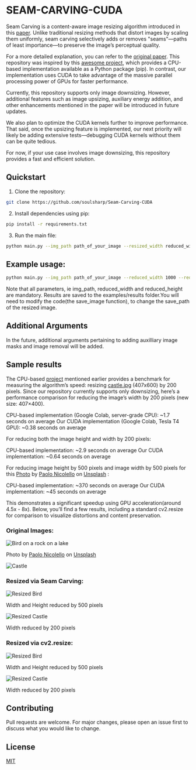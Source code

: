 # SEAM-CARVING-CUDA

Seam Carving is a content-aware image resizing algorithm introduced in this [paper](https://perso.crans.org/frenoy/matlab2012/seamcarving.pdf). Unlike traditional resizing methods that distort images by scaling them uniformly, seam carving selectively adds or removes "seams"—paths of least importance—to preserve the image’s perceptual quality.

For a more detailed explanation, you can refer to the [original paper](https://perso.crans.org/frenoy/matlab2012/seamcarving.pdf). This repository was inspired by this [awesome project](https://github.com/li-plus/seam-carving), which provides a CPU-based implementation available as a Python package (pip). In contrast, our implementation uses CUDA to take advantage of the massive parallel processing power of GPUs for faster performance.

Currently, this repository supports only image downsizing. However, additional features such as image upsizing, auxiliary energy addition, and other enhancements mentioned in the paper will be introduced in future updates.

We also plan to optimize the CUDA kernels further to improve performance. That said, once the upsizing feature is implemented, our next priority will likely be adding extensive tests—debugging CUDA kernels without them can be quite tedious.

For now, if your use case involves image downsizing, this repository provides a fast and efficient solution.


## Quickstart

1. Clone the repository:

```bash
git clone https://github.com/soulsharp/Seam-Carving-CUDA
```

2. Install dependencies using pip:

```bash
pip install -r requirements.txt
```

3. Run the main file:

```bash
python main.py --img_path path_of_your_image --resized_width reduced_width --resized_height reduced_height
```

## Example usage:  
```bash
python main.py --img_path path_of_your_image --reduced_width 1000 --reduced_height 1000
```

Note that all parameters, ie img_path, reduced_width and reduced_height are mandatory. Results are saved to the examples/results folder.You will need to modify the code(the save_image function), to change the save_path of the resized image.

## Additional Arguments  

In the future, additional arguments pertaining to adding auxilliary image masks and image removal will be added.

## Sample results

The CPU-based [project](https://github.com/li-plus/seam-carving) mentioned earlier provides a benchmark for measuring the algorithm’s speed: resizing [castle.jpg](examples/images/castle.jpg) (407x600) by 200 pixels. Since our repository currently supports only downsizing, here’s a performance comparison for reducing the image’s width by 200 pixels (new size: 407×400).

CPU-based implementation (Google Colab, server-grade CPU): ~1.7 seconds on average
Our CUDA implementation (Google Colab, Tesla T4 GPU): ~0.38 seconds on average

For reducing both the image height and width by 200 pixels:

CPU-based implementation: ~2.9 seconds on average
Our CUDA implementation: ~0.64 seconds on average

For reducing image height by 500 pixels and image width by 500 pixels for this [Photo]() by <a href="https://unsplash.com/@paul_nic?utm_content=creditCopyText&utm_medium=referral&utm_source=unsplash">Paolo Nicolello</a> on <a href="https://unsplash.com/photos/selective-focus-photo-of-mandarin-duck-pifFRCiSK3E?utm_content=creditCopyText&utm_medium=referral&utm_source=unsplash">Unsplash</a> :

CPU-based implementation: ~370 seconds on average
Our CUDA implementation: ~45 seconds on average
      
This demonstrates a significant speedup using GPU acceleration(around 4.5x - 8x). Below, you’ll find a few results, including a standard cv2.resize for comparison to visualize distortions and content preservation.

### Original Images: 

![Bird on a rock on a lake](examples/images/paolo-nicolello-pifFRCiSK3E-unsplash.jpg)  

Photo by <a href="https://unsplash.com/@paul_nic?utm_content=creditCopyText&utm_medium=referral&utm_source=unsplash">Paolo Nicolello</a> on <a href="https://unsplash.com/photos/selective-focus-photo-of-mandarin-duck-pifFRCiSK3E?utm_content=creditCopyText&utm_medium=referral&utm_source=unsplash">Unsplash</a>
      

![Castle](examples/images/castle.jpg)
      

### Resized via Seam Carving:

![Resized Bird](examples/results/Resized_paolo-nicolello-pifFRCiSK3E-unsplash.jpg) 

Width and Height reduced by 500 pixels

![Resized Castle](examples/results/Resized_castle.jpg)

Width reduced by 200 pixels

### Resized via cv2.resize:

![Resized Bird](examples/cv2_resize/cv_resized_bird.jpg)

Width and Height reduced by 500 pixels

![Resized Castle](examples/cv2_resize/cv_resized_castle.jpg)

Width reduced by 200 pixels

## Contributing

Pull requests are welcome. For major changes, please open an issue first
to discuss what you would like to change.

## License

[MIT](https://choosealicense.com/licenses/mit/)